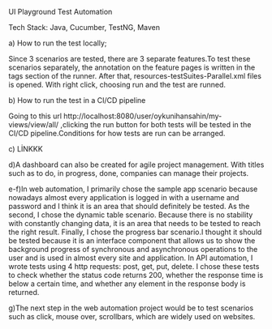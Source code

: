 UI Playground Test Automation

Tech Stack: Java, Cucumber, TestNG, Maven

a) How to run the test locally;

Since 3 scenarios are tested, there are 3 separate features.To test these scenarios separately, the annotation on the feature pages is written in the tags section of the runner. After that, resources-testSuites-Parallel.xml files is opened. With right click, choosing run and the test are runned.

b) How to run the test in a CI/CD pipeline

Going to this url http://localhost:8080/user/oykunihansahin/my-views/view/all/ ,clicking the run button for both tests will be tested in the CI/CD pipeline.Conditions for how tests are run can be arranged.

c) LİNKKK

d)A dashboard can also be created for agile project management. With titles such as to do, in progress, done, companies can manage their projects.

e-f)In web automation, I primarily chose the sample app scenario because nowadays almost every application is logged in with a username and password and I think it is an area that should definitely be tested. As the second, I chose the dynamic table scenario. Because there is no stability with constantly changing data, it is an area that needs to be tested to reach the right result. Finally, I chose the progress bar scenario.I thought it should be tested because it is an interface component that allows us to show the background progress of synchronous and asynchronous operations to the user and is used in almost every site and application.
In API automation, I wrote tests using 4 http requests: post, get, put, delete. I chose these tests to check whether the status code returns 200, whether the response time is below a certain time, and whether any element in the response body is returned.

g)The next step in the web automation project would be to test scenarios such as click, mouse over, scrollbars, which are widely used on websites.
